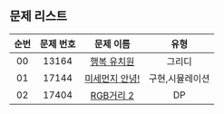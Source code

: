 ## 문제 리스트

|          순번          |       문제 번호         |        문제 이름         |        유형         |
| :-----: | :-----: | :-----: | :-----: | 
| 00 | 13164 | <a href="https://www.acmicpc.net/problem/13164">행복 유치원</a> | 그리디 |
| 01 | 17144 | <a href="https://www.acmicpc.net/problem/17144">미세먼지 안녕!</a> | 구현,시뮬레이션 | 
| 02 | 17404 | <a href="https://www.acmicpc.net/problem/17404">RGB거리 2</a> | DP | 